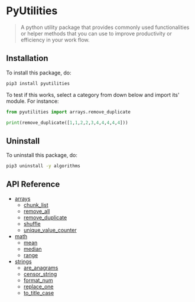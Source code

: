 # PyUtilities

> A python utility package that provides commonly used functionalities or helper methods that you can use to improve productivity or efficiency in your work flow.

## Installation

To install this package, do:

```bash
pip3 install pyutilities
```

To test if this works, select a category from down below and import its' module. For instance:

```python
from pyutilities import arrays.remove_duplicate

print(remove_duplicate([1,1,2,2,3,4,4,4,4,4]))
```
## Uninstall

To uninstall this package, do:

```bash
pip3 uninstall -y algorithms
```

## API Reference


- [arrays](/PyUtilities/arrays)
    - [chunk_list](https://github.com/odqnger/pyutilities/tree/main/pyutilities/arrays/chunk_list.py)
    - [remove_all](https://github.com/oDqnger/PyUtilities/tree/main/PyUtilities/arrays/remove_all.py)
    - [remove_duplicate](https://github.com/oDqnger/PyUtilities/tree/main/PyUtilities/arrays/remove_duplicate.py)
    - [shuffle](https://github.com/oDqnger/PyUtilities/tree/main/PyUtilities/arrays/shuffle.py)
    - [unique_value_counter](https://github.com/oDqnger/PyUtilities/tree/main/PyUtilities/arrays/unique_value_counter.py)
- [math](https://github.com/oDqnger/PyUtilities/tree/main/PyUtilities/math)
    - [mean](https://github.com/odqnger/pyutilities/tree/main/pyutilities/math/mean.py)
    - [median](https://github.com/odqnger/pyutilities/tree/main/pyutilities/math/median.py)
    - [range](https://github.com/odqnger/pyutilities/tree/main/pyutilities/math/range.py)
- [strings](https://github.com/oDqnger/PyUtilities/tree/main/PyUtilities/strings)
    - [are_anagrams](https://github.com/odqnger/pyutilities/tree/main/pyutilities/strings/are_anagrams.py)
    - [censor_string](https://github.com/odqnger/pyutilities/tree/main/pyutilities/strings/censor_string.py)
    - [format_num](https://github.com/odqnger/pyutilities/tree/main/pyutilities/strings/format_num.py)
    - [replace_one](https://github.com/odqnger/pyutilities/tree/main/pyutilities/strings/replace_one.py)
    - [to_title_case](https://github.com/odqnger/pyutilities/tree/main/pyutilities/strings/to_title_case.py)


